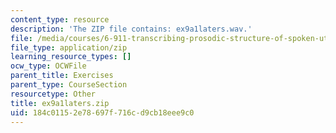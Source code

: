 ```yaml
---
content_type: resource
description: 'The ZIP file contains: ex9a1laters.wav.'
file: /media/courses/6-911-transcribing-prosodic-structure-of-spoken-utterances-with-tobi-january-iap-2006/184c01152e78697f716cd9cb18eee9c0_ex9a1laters.zip
file_type: application/zip
learning_resource_types: []
ocw_type: OCWFile
parent_title: Exercises
parent_type: CourseSection
resourcetype: Other
title: ex9a1laters.zip
uid: 184c0115-2e78-697f-716c-d9cb18eee9c0
---
```


